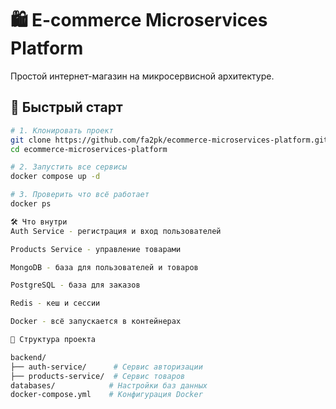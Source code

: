 # 🛍️ E-commerce Microservices Platform

Простой интернет-магазин на микросервисной архитектуре.

## 🚀 Быстрый старт

```bash
# 1. Клонировать проект
git clone https://github.com/fa2pk/ecommerce-microservices-platform.git
cd ecommerce-microservices-platform

# 2. Запустить все сервисы
docker compose up -d

# 3. Проверить что всё работает
docker ps

🛠️ Что внутри
Auth Service - регистрация и вход пользователей

Products Service - управление товарами

MongoDB - база для пользователей и товаров

PostgreSQL - база для заказов

Redis - кеш и сессии

Docker - всё запускается в контейнерах

📁 Структура проекта

backend/
├── auth-service/      # Сервис авторизации
├── products-service/  # Сервис товаров
databases/            # Настройки баз данных
docker-compose.yml    # Конфигурация Docker
